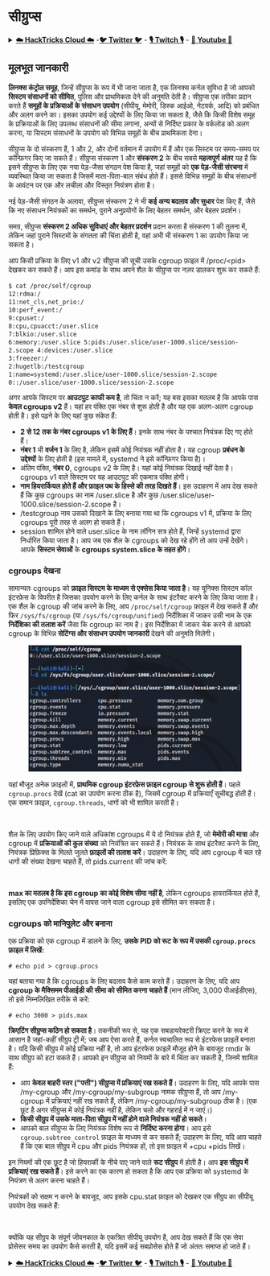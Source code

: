 # सीग्रुप्स

<details>

<summary><a href="https://cloud.hacktricks.xyz/pentesting-cloud/pentesting-cloud-methodology"><strong>☁️ HackTricks Cloud ☁️</strong></a> -<a href="https://twitter.com/hacktricks_live"><strong>🐦 Twitter 🐦</strong></a> - <a href="https://www.twitch.tv/hacktricks_live/schedule"><strong>🎙️ Twitch 🎙️</strong></a> - <a href="https://www.youtube.com/@hacktricks_LIVE"><strong>🎥 Youtube 🎥</strong></a></summary>

* क्या आप **साइबर सुरक्षा कंपनी** में काम करते हैं? क्या आप अपनी **कंपनी को HackTricks में विज्ञापित** देखना चाहते हैं? या क्या आपको **PEASS की नवीनतम संस्करण या HackTricks को PDF में डाउनलोड करने का उपयोग** करने की इच्छा है? [**सदस्यता योजनाएं**](https://github.com/sponsors/carlospolop) की जांच करें!
* खोजें [**The PEASS Family**](https://opensea.io/collection/the-peass-family), हमारा विशेष संग्रह [**NFTs**](https://opensea.io/collection/the-peass-family)
* प्राप्त करें [**आधिकारिक PEASS & HackTricks swag**](https://peass.creator-spring.com)
* **शामिल हों** [**💬**](https://emojipedia.org/speech-balloon/) [**Discord समूह**](https://discord.gg/hRep4RUj7f) या [**टेलीग्राम समूह**](https://t.me/peass) या **फॉलो** करें मुझे **Twitter** [**🐦**](https://github.com/carlospolop/hacktricks/tree/7af18b62b3bdc423e11444677a6a73d4043511e9/\[https:/emojipedia.org/bird/README.md)[**@carlospolopm**](https://twitter.com/hacktricks\_live)**.**
* **अपने हैकिंग ट्रिक्स साझा करें द्वारा PRs सबमिट करके** [**hacktricks repo**](https://github.com/carlospolop/hacktricks) **और** [**hacktricks-cloud repo**](https://github.com/carlospolop/hacktricks-cloud) **को।**

</details>

## मूलभूत जानकारी

**लिनक्स कंट्रोल समूह**, जिन्हें सीग्रुप्स के रूप में भी जाना जाता है, एक लिनक्स कर्नल सुविधा है जो आपको **सिस्टम संसाधनों को सीमित**, पुलिस और प्राथमिकता देने की अनुमति देती है। सीग्रुप्स एक तरीका प्रदान करते हैं **समूहों के प्रक्रियाओं के संसाधन उपयोग** (सीपीयू, मेमोरी, डिस्क आईओ, नेटवर्क, आदि) को प्रबंधित और अलग करने का। इसका उपयोग कई उद्देश्यों के लिए किया जा सकता है, जैसे कि किसी विशेष समूह के प्रक्रियाओं के लिए उपलब्ध संसाधनों की सीमा लगाना, अन्यों से निर्दिष्ट प्रकार के वर्कलोड को अलग करना, या सिस्टम संसाधनों के उपयोग को विभिन्न समूहों के बीच प्राथमिकता देना।

सीग्रुप्स के दो संस्करण हैं, 1 और 2, और दोनों वर्तमान में उपयोग में हैं और एक सिस्टम पर समय-समय पर कॉन्फ़िगर किए जा सकते हैं। सीग्रुप्स संस्करण 1 और **संस्करण 2** के बीच सबसे **महत्वपूर्ण अंतर** यह है कि इसने सीग्रुप्स के लिए एक नया पेड़-जैसा संगठन पेश किया है, जहां समूहों को **एक पेड़-जैसी संरचना** में व्यवस्थित किया जा सकता है जिसमें माता-पिता-बाल संबंध होते हैं। इससे विभिन्न समूहों के बीच संसाधनों के आवंटन पर एक और लचीला और विस्तृत नियंत्रण होता है।

नई पेड़-जैसी संगठन के अलावा, सीग्रुप्स संस्करण 2 ने भी **कई अन्य बदलाव और सुधार** पेश किए हैं, जैसे कि नए संसाधन नियंत्रकों का समर्थन, पुराने अनुप्रयोगों के लिए बेहतर समर्थन, और बेहतर प्रदर्शन।

समग्र, सीग्रुप्स **संस्करण 2 अधिक सुविधाएं और बेहतर प्रदर्शन** प्रदान करता है संस्करण 1 की तुलना में, लेकिन जहां पुराने सिस्टमों के संगतता की चिंता होती है, वहां अभी भी संस्करण 1 का उपयोग किया जा सकता है।

आप किसी प्रक्रिया के लिए v1 और v2 सीग्रुप्स की सूची उसके cgroup फ़ाइल में /proc/\<pid> देखकर कर सकते हैं। आप इस कमांड के साथ अपने शैल के सीग्रुप्स पर नज़र डालकर शुरू कर सकते हैं:
```shell-session
$ cat /proc/self/cgroup
12:rdma:/
11:net_cls,net_prio:/
10:perf_event:/
9:cpuset:/
8:cpu,cpuacct:/user.slice
7:blkio:/user.slice
6:memory:/user.slice 5:pids:/user.slice/user-1000.slice/session-2.scope 4:devices:/user.slice
3:freezer:/
2:hugetlb:/testcgroup
1:name=systemd:/user.slice/user-1000.slice/session-2.scope
0::/user.slice/user-1000.slice/session-2.scope
```
अगर आपके सिस्टम पर **आउटपुट काफी कम है**, तो चिंता न करें; यह बस इसका मतलब है कि आपके पास **केवल cgroups v2** हैं। यहां हर पंक्ति एक नंबर से शुरू होती है और यह एक अलग-अलग cgroup होती है। इसे पढ़ने के लिए यहां कुछ संकेत हैं:

* **2 से 12 तक के नंबर cgroups v1 के लिए हैं**। इनके साथ नंबर के पश्चात नियंत्रक दिए गए होते हैं।
* **नंबर 1** भी **वर्जन 1** के लिए है, लेकिन इसमें कोई नियंत्रक नहीं होता है। यह cgroup **प्रबंधन के उद्देश्यों** के लिए होती है (इस मामले में, systemd ने इसे कॉन्फ़िगर किया है)।
* अंतिम पंक्ति, **नंबर 0**, cgroups v2 के लिए है। यहां कोई नियंत्रक दिखाई नहीं देता है। cgroups v1 वाले सिस्टम पर यह आउटपुट की एकमात्र पंक्ति होगी।
* **नाम हियरार्कियल होते हैं और फ़ाइल पथ के हिस्से की तरह दिखते हैं**। इस उदाहरण में आप देख सकते हैं कि कुछ cgroups का नाम /user.slice है और कुछ /user.slice/user-1000.slice/session-2.scope है।
* /testcgroup नाम उसको दिखाने के लिए बनाया गया था कि cgroups v1 में, प्रक्रिया के लिए cgroups पूरी तरह से अलग हो सकते हैं।
* session शामिल होने वाले user.slice के नाम लॉगिन सत्र होते हैं, जिन्हें systemd द्वारा निर्धारित किया जाता है। आप जब एक शैल के cgroups को देख रहे होंगे तो आप उन्हें देखेंगे। आपके **सिस्टम सेवाओं** के **cgroups system.slice के तहत होंगे**।

### cgroups देखना

सामान्यतः cgroups को **फ़ाइल सिस्टम के माध्यम से एक्सेस किया जाता है**। यह यूनिक्स सिस्टम कॉल इंटरफ़ेस के विपरीत है जिसका उपयोग करने के लिए कर्नल के साथ इंटरैक्ट करने के लिए किया जाता है।\
एक शैल के cgroup की जांच करने के लिए, आप `/proc/self/cgroup` फ़ाइल में देख सकते हैं और फिर `/sys/fs/cgroup` (या `/sys/fs/cgroup/unified`) निर्देशिका में जाकर उसी नाम के एक **निर्देशिका की तलाश करें** जैसा कि cgroup का नाम है। इस निर्देशिका में जाकर चेक करने से आपको cgroup के विभिन्न **सेटिंग्स और संसाधन उपयोग जानकारी** देखने की अनुमति मिलेगी।

<figure><img src="../../../.gitbook/assets/image (10) (2).png" alt=""><figcaption></figcaption></figure>

यहां मौजूद अनेक फ़ाइलों में, **प्राथमिक cgroup इंटरफ़ेस फ़ाइल cgroup से शुरू होती हैं**। पहले `cgroup.procs` देखें (cat का उपयोग करना ठीक है), जिसमें cgroup में प्रक्रियाएँ सूचीबद्ध होती हैं। एक समान फ़ाइल, `cgroup.threads`, धागों को भी शामिल करती है।

<figure><img src="../../../.gitbook/assets/image (1) (1) (5).png" alt=""><figcaption></figcaption></figure>

शैल के लिए उपयोग किए जाने वाले अधिकांश cgroups में ये दो नियंत्रक होते हैं, जो **मेमोरी की मात्रा** और cgroup में **प्रक्रियाओं की कुल संख्या** को नियंत्रित कर सकते हैं। नियंत्रक के साथ इंटरैक्ट करने के लिए, नियंत्रक प्रिफ़िक्स के मिलते जुलते **फ़ाइलों की तलाश करें**। उदाहरण के लिए, यदि आप cgroup में चल रहे धागों की संख्या देखना चाहते हैं, तो pids.current की जांच करें:

<figure><img src="../../../.gitbook/assets/image (3) (5).png" alt=""><figcaption></figcaption></figure>

**max का मतलब है कि इस cgroup का कोई विशेष सीमा नहीं है**, लेकिन cgroups हायरार्कियल होते हैं, इसलिए एक उपनिर्देशिका चेन में वापस जाने वाला cgroup इसे सीमित कर सकता है।

### cgroups को मानिपुलेट और बनाना

एक प्रक्रिया को एक cgroup में डालने के लिए, **उसके PID को रूट के रूप में उसकी `cgroup.procs` फ़ाइल में लिखें:**
```shell-session
# echo pid > cgroup.procs
```
यहां बताया गया है कि cgroups के लिए बदलाव कैसे काम करते हैं। उदाहरण के लिए, यदि आप **cgroup के मैक्सिमम पीआईडी की सीमा को सीमित करना चाहते हैं** (मान लीजिए, 3,000 पीआईडीएस), तो इसे निम्नलिखित तरीके से करें:
```shell-session
# echo 3000 > pids.max
```
**क्रिएटिंग सीग्रुप्स कठिन हो सकता है**। तकनीकी रूप से, यह एक सबडायरेक्टरी क्रिएट करने के रूप में आसान है जहां-कहीं सीग्रुप ट्री में; जब आप ऐसा करते हैं, कर्नल स्वचालित रूप से इंटरफेस फ़ाइलें बनाता है। यदि किसी सीग्रुप में कोई प्रक्रिया नहीं है, तो आप इंटरफेस फ़ाइलें मौजूद होने के बावजूद rmdir के साथ सीग्रुप को हटा सकते हैं। आपको इन सीग्रुप्स को नियमों के बारे में चिंता कर सकती है, जिनमें शामिल हैं:

* आप **केवल बाहरी स्तर ("पत्ती") सीग्रुप्स में प्रक्रियाएं रख सकते हैं**। उदाहरण के लिए, यदि आपके पास /my-cgroup और /my-cgroup/my-subgroup नामक सीग्रुप्स हैं, तो आप /my-cgroup में प्रक्रियाएं नहीं रख सकते हैं, लेकिन /my-cgroup/my-subgroup ठीक है। (एक छूट है अगर सीग्रुप्स में कोई नियंत्रक नहीं है, लेकिन चलो और गहराई में न जाएं।)
* **किसी सीग्रुप में उसके माता-पिता सीग्रुप में नहीं होने वाले नियंत्रक नहीं हो सकते**।
* आपको बाल सीग्रुप्स के लिए नियंत्रक विशेष रूप से **निर्दिष्ट करना होगा**। आप इसे `cgroup.subtree_control` फ़ाइल के माध्यम से कर सकते हैं; उदाहरण के लिए, यदि आप चाहते हैं कि एक बाल सीग्रुप में cpu और pids नियंत्रक हों, तो इस फ़ाइल में +cpu +pids लिखें।

इन नियमों की एक छूट है जो हियरार्की के नीचे पाए जाने वाले **रूट सीग्रुप** में होती है। आप **इस सीग्रुप में प्रक्रियाएं रख सकते हैं**। इसे करने का एक कारण हो सकता है कि आप एक प्रक्रिया को systemd के नियंत्रण से अलग करना चाहते हैं।

नियंत्रकों को सक्षम न करने के बावजूद, आप इसके cpu.stat फ़ाइल को देखकर एक सीग्रुप का सीपीयू उपयोग देख सकते हैं:

<figure><img src="../../../.gitbook/assets/image (2) (6) (3).png" alt=""><figcaption></figcaption></figure>

क्योंकि यह सीग्रुप के संपूर्ण जीवनकाल के एकत्रित सीपीयू उपयोग है, आप देख सकते हैं कि एक सेवा प्रोसेसर समय का उपयोग कैसे करती है, यदि इसमें कई सबप्रोसेस होते हैं जो अंततः समाप्त हो जाते हैं।

<details>

<summary><a href="https://cloud.hacktricks.xyz/pentesting-cloud/pentesting-cloud-methodology"><strong>☁️ HackTricks Cloud ☁️</strong></a> -<a href="https://twitter.com/hacktricks_live"><strong>🐦 Twitter 🐦</strong></a> - <a href="https://www.twitch.tv/hacktricks_live/schedule"><strong>🎙️ Twitch 🎙️</strong></a> - <a href="https://www.youtube.com/@hacktricks_LIVE"><strong>🎥 Youtube 🎥</strong></a></summary>

* क्या आप **साइबर सुरक्षा कंपनी में काम करते हैं**? क्या आप चाहते हैं कि आपकी **कंपनी HackTricks में विज्ञापित हो**? या क्या आप **PEASS के नवीनतम संस्करण या HackTricks को PDF में डाउनलोड** करना चाहते हैं? [**SUBSCRIPTION PLANS**](https://github.com/sponsors/carlospolop) की जांच करें!
* खोजें [**The PEASS Family**](https://opensea.io/collection/the-peass-family), हमारा विशेष संग्रह [**NFTs**](https://opensea.io/collection/the-peass-family)
* प्राप्त करें [**official PEASS & HackTricks swag**](https://peass.creator-spring.com)
* **शामिल हों** [**💬**](https://emojipedia.org/speech-balloon/) [**Discord समूह**](https://discord.gg/hRep4RUj7f) या [**टेलीग्राम समूह**](https://t.me/peass) या मुझे **Twitter** [**🐦**](https://github.com/carlospolop/hacktricks/tree/7af18b62b3bdc423e11444677a6a73d4043511e9/\[https:/emojipedia.org/bird/README.md)[**@carlospolopm**](https://twitter.com/hacktricks\_live)** का** **अनुसरण करें**।**
* **अपने हैकिंग ट्रिक्स साझा करें, PRs सबमिट करके** [**hacktricks repo**](https://github.com/carlospolop/hacktricks) **और** [**hacktricks-cloud repo**](https://github.com/carlospolop/hacktricks-cloud) **को।**

</details>
